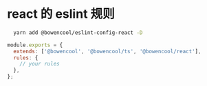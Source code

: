 # react 的 eslint 规则

```bash
  yarn add @bowencool/eslint-config-react -D
```

```js
module.exports = {
  extends: ['@bowencool', '@bowencool/ts', '@bowencool/react'],
  rules: {
    // your rules
  },
};
```
